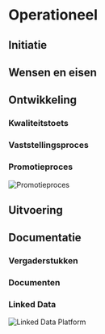 # Operationeel


## Initiatie



## Wensen en eisen



## Ontwikkeling

### Kwaliteitstoets


### Vaststellingsproces


### Promotieproces
![Promotieproces](./hoofdstukken/media/promotieproces.jpg "Promotieproces")

## Uitvoering



## Documentatie

### Vergaderstukken


### Documenten


### Linked Data

![Linked Data Platform](./hoofdstukken/media/linkeddataplatform.jpg)









